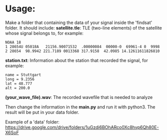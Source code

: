 # Usage:
Make a folder that containing the data of your signal inside the 'findsat' folder. It should include:
**satellite.tle**: TLE (two-line elements) of the satellite whose signal belongs to, for example:
```
NOAA 18
1 28654U 05018A   21156.90071532  .00000084  00000-0  69961-4 0  9998
2 28654  98.9942 221.7189 0013368 317.9158  42.0985 14.12611611826810
```
**station.txt**: Information about the station that recorded the signal, for example:
```
name = Stuttgart
long = 9.2356
lat = 48.777
alt = 200.0
```
**(your_wave_file).wav**: The recorded wavefile that is needed to analyze

Then change the information in the **main.py** and run it with python3. The result will be put in your data folder.

Example of a 'data' folder: https://drive.google.com/drive/folders/1uGzdi6BOhARco0Xc8hvp6Qh80E-X6SoF
